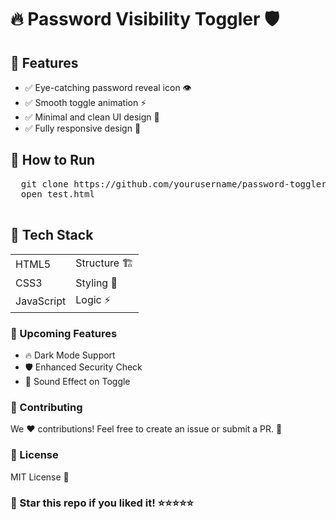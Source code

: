 <!DOCTYPE html>
<html lang="en">
<head>
  <meta charset="UTF-8">
  
</head>
<body>
  <h1>🔥 Password Visibility Toggler 🛡️</h1>
  <h2>🎯 Features</h2>
  <ul>
    <li>✅ Eye-catching password reveal icon 👁️</li>
    <li>✅ Smooth toggle animation ⚡</li>
    <li>✅ Minimal and clean UI design 🎨</li>
    <li>✅ Fully responsive design 📱</li>
  </ul>

  <h2>🚀 How to Run</h2>
  <pre>
  git clone https://github.com/yourusername/password-toggler.git
  open test.html
  </pre>

  <h2>🌈 Tech Stack</h2>
  <table>
    <tr><td>HTML5</td><td>Structure 🏗️</td></tr>
    <tr><td>CSS3</td><td>Styling 🎨</td></tr>
    <tr><td>JavaScript</td><td>Logic ⚡</td></tr>
  </table>

  <h3>🎉 Upcoming Features</h3>
  <ul>
    <li>🔥 Dark Mode Support</li>
    <li>🛡️ Enhanced Security Check</li>
    <li>🎵 Sound Effect on Toggle</li>
  </ul>

  <h3>📝 Contributing</h3>
  <p>We ❤️ contributions! Feel free to create an issue or submit a PR. 🚀</p>

  <h3>📌 License</h3>
  <p>MIT License 📜</p>

  <h3>🌟 Star this repo if you liked it! ⭐⭐⭐⭐⭐</h3>
</body>
</html>
